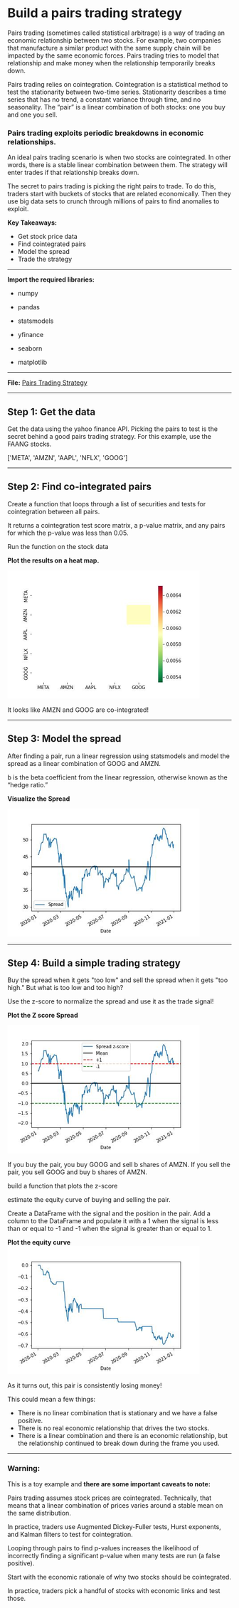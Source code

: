 # Build a pairs trading strategy

Pairs trading (sometimes called statistical arbitrage) is a way of trading an economic relationship between two stocks. For example, two companies that manufacture a similar product with the same supply chain will be impacted by the same economic forces. Pairs trading tries to model that relationship and make money when the relationship temporarily breaks down.

Pairs trading relies on cointegration. Cointegration is a statistical method to test the stationarity between two-time series. Stationarity describes a time series that has no trend, a constant variance through time, and no seasonality. The “pair” is a linear combination of both stocks: one you buy and one you sell.

### Pairs trading exploits periodic breakdowns in economic relationships.

An ideal pairs trading scenario is when two stocks are cointegrated. In other words, there is a stable linear combination between them. The strategy will enter trades if that relationship breaks down.

The secret to pairs trading is picking the right pairs to trade. To do this, traders start with buckets of stocks that are related economically. Then they use big data sets to crunch through millions of pairs to find anomalies to exploit.

**Key Takeaways:**

- Get stock price data
- Find cointegrated pairs
- Model the spread
- Trade the strategy

---

**Import the required libraries:**

- numpy

- pandas

- statsmodels

- yfinance

- seaborn

- matplotlib

---

**File:** [Pairs Trading Strategy](PairsTradingStrategy.ipynb)

---
## Step 1: Get the data

Get the data using the yahoo finance API. 
Picking the pairs to test is the secret behind a good pairs trading strategy. For this example, use the FAANG stocks.

 ['META', 'AMZN', 'AAPL', 'NFLX', 'GOOG']

---

## Step 2: Find co-integrated pairs

Create a function that  loops through a list of securities and tests for cointegration between all pairs. 

It returns a cointegration test score matrix, a p-value matrix, and any pairs for which the p-value was less than 0.05.

Run the function on the stock data

**Plot the results on a heat map.**

!['heatmap'](./Images/heatmap.jpg)

It looks like AMZN and GOOG are co-integrated!

---

## Step 3: Model the spread

After finding a pair, run a linear regression using statsmodels and model the spread as a linear combination of GOOG and AMZN. 

b is the beta coefficient from the linear regression, otherwise known as the “hedge ratio.”

**Visualize the Spread**

!['Spread'](./Images/spread.jpg)

---


## Step 4: Build a simple trading strategy

Buy the spread when it gets "too low" and sell the spread when it gets "too high."
But what is too low and too high? 

Use the z-score to normalize the spread and use it as the trade signal!

**Plot the Z score Spread**

!['Spread Z Score'](./Images/spreadZScore.jpg)

If you buy the pair, you buy GOOG and sell b shares of AMZN. If you sell the pair, you sell GOOG and buy b shares of AMZN.

build a function that plots the z-score

estimate the equity curve of buying and selling the pair.

Create a DataFrame with the signal and the position in the pair. 
Add a column to the DataFrame and populate it with a 1 when the signal is less than or equal to -1 and -1 when the signal is greater than or equal to 1.

**Plot the equity curve**
!['Equity Curve'](./Images/equityCurve.jpg)

As it turns out, this pair is consistently losing money!

This could mean a few things:
- There is no linear combination that is stationary and we have a false positive. 
- There is no real economic relationship that drives the two stocks.
- There is a linear combination and there is an economic relationship, but the relationship continued to break down during the frame you used.

---

### Warning:

This is a toy example and **there are some important caveats to note:**

Pairs trading assumes stock prices are cointegrated. 
Technically, that means that a linear combination of prices varies around a stable mean on the same distribution. 

In practice, traders use Augmented Dickey-Fuller tests, Hurst exponents, and Kalman filters to test for cointegration.

Looping through pairs to find p-values increases the likelihood of incorrectly finding a significant p-value when many tests are run (a false positive). 

Start with the economic rationale of why two stocks should be cointegrated. 

In practice, traders pick a handful of stocks with economic links and test those.

